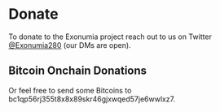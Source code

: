 # Donate 

To donate to the Exonumia project reach out to us on Twitter [@Exonumia280](https://twitter.com/exonumia280) (our DMs are open).

## Bitcoin Onchain Donations

Or feel free to send some Bitcoins to bc1qp56rj355t8x8x89skr46gjxwqed57je6wwlxz7.



